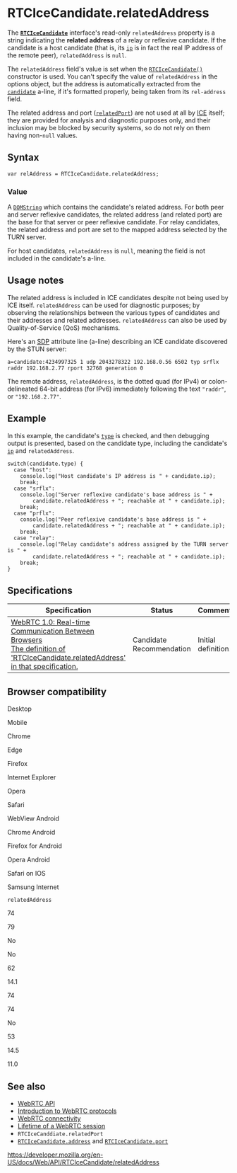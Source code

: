 RTCIceCandidate.relatedAddress
==============================

The **[`RTCIceCandidate`](../rtcicecandidate)** interface's read-only `relatedAddress` property is a string indicating the **related address** of a relay or reflexive candidate. If the candidate is a host candidate (that is, its [`ip`](address) is in fact the real IP address of the remote peer), `relatedAddress` is `null`.

The `relatedAddress` field's value is set when the [`RTCIceCandidate()`](rtcicecandidate) constructor is used. You can't specify the value of `relatedAddress` in the options object, but the address is automatically extracted from the [`candidate`](../rtcicecandidateinit/candidate) a-line, if it's formatted properly, being taken from its `rel-address` field.

The related address and port ([`relatedPort`](relatedport)) are not used at all by [ICE](https://developer.mozilla.org/en-US/docs/Glossary/ICE) itself; they are provided for analysis and diagnostic purposes only, and their inclusion may be blocked by security systems, so do not rely on them having non-`null` values.

Syntax
------

    var relAddress = RTCIceCandidate.relatedAddress;

### Value

A [`DOMString`](../domstring) which contains the candidate's related address. For both peer and server reflexive candidates, the related address (and related port) are the base for that server or peer reflexive candidate. For relay candidates, the related address and port are set to the mapped address selected by the TURN server.

For host candidates, `relatedAddress` is `null`, meaning the field is not included in the candidate's a-line.

Usage notes
-----------

The related address is included in ICE candidates despite not being used by ICE itself. `relatedAddress` can be used for diagnostic purposes; by observing the relationships between the various types of candidates and their addresses and related addresses. `relatedAddress` can also be used by Quality-of-Service (QoS) mechanisms.

Here's an [SDP](https://developer.mozilla.org/en-US/docs/Glossary/SDP) attribute line (a-line) describing an ICE candidate discovered by the STUN server:

    a=candidate:4234997325 1 udp 2043278322 192.168.0.56 6502 typ srflx raddr 192.168.2.77 rport 32768 generation 0

The remote address, `relatedAddress`, is the dotted quad (for IPv4) or colon-delineated 64-bit address (for IPv6) immediately following the text `"raddr"`, or `"192.168.2.77"`.

Example
-------

In this example, the candidate's [`type`](type) is checked, and then debugging output is presented, based on the candidate type, including the candidate's [`ip`](address) and `relatedAddress`.

    switch(candidate.type) {
      case "host":
        console.log("Host candidate's IP address is " + candidate.ip);
        break;
      case "srflx":
        console.log("Server reflexive candidate's base address is " +
            candidate.relatedAddress + "; reachable at " + candidate.ip);
        break;
      case "prflx":
        console.log("Peer reflexive candidate's base address is " +
            candidate.relatedAddress + "; reachable at " + candidate.ip);
        break;
      case "relay":
        console.log("Relay candidate's address assigned by the TURN server is " +
            candidate.relatedAddress + "; reachable at " + candidate.ip);
        break;
    }

Specifications
--------------

<table><thead><tr class="header"><th>Specification</th><th>Status</th><th>Comment</th></tr></thead><tbody><tr class="odd"><td><a href="https://w3c.github.io/webrtc-pc/#dom-rtcicecandidate-relatedaddress">WebRTC 1.0: Real-time Communication Between Browsers<br />
<span class="small">The definition of 'RTCIceCandidate.relatedAddress' in that specification.</span></a></td><td><span class="spec-cr">Candidate Recommendation</span></td><td>Initial definition.</td></tr></tbody></table>

Browser compatibility
---------------------

Desktop

Mobile

Chrome

Edge

Firefox

Internet Explorer

Opera

Safari

WebView Android

Chrome Android

Firefox for Android

Opera Android

Safari on IOS

Samsung Internet

`relatedAddress`

74

79

No

No

62

14.1

74

74

No

53

14.5

11.0

See also
--------

-   [WebRTC API](../webrtc_api)
-   [Introduction to WebRTC protocols](../webrtc_api/protocols)
-   [WebRTC connectivity](../webrtc_api/connectivity)
-   [Lifetime of a WebRTC session](../webrtc_api/session_lifetime)
-   <span class="page-not-created">`RTCIceCanddiate.relatedPort`</span>
-   [`RTCIceCandidate.address`](address) and [`RTCIceCandidate.port`](port)

<a href="https://developer.mozilla.org/en-US/docs/Web/API/RTCIceCandidate/relatedAddress" class="_attribution-link">https://developer.mozilla.org/en-US/docs/Web/API/RTCIceCandidate/relatedAddress</a>
